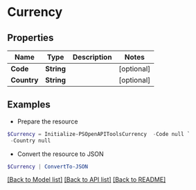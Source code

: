 # Currency
## Properties

Name | Type | Description | Notes
------------ | ------------- | ------------- | -------------
**Code** | **String** |  | [optional] 
**Country** | **String** |  | [optional] 

## Examples

- Prepare the resource
```powershell
$Currency = Initialize-PSOpenAPIToolsCurrency  -Code null `
 -Country null
```

- Convert the resource to JSON
```powershell
$Currency | ConvertTo-JSON
```

[[Back to Model list]](../README.md#documentation-for-models) [[Back to API list]](../README.md#documentation-for-api-endpoints) [[Back to README]](../README.md)

